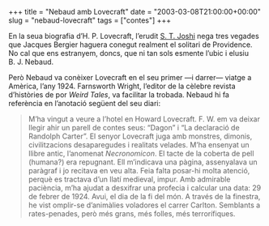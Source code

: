+++
title = "Nebaud amb Lovecraft"
date = "2003-03-08T21:00:00+00:00"
slug = "nebaud-lovecraft"
tags = ["contes"]
+++

En la seua biografia d’H. P. Lovecraft, l’erudit [S. T. Joshi](http://stjoshi.org/) nega tres vegades que Jacques Bergier haguera conegut realment el solitari de Providence. No cal que ens estranyem, doncs, que ni tan sols esmente l’ubic i elusiu B. J. Nebaud.

Però Nebaud va conèixer Lovecraft en el seu primer —i darrer— viatge a Amèrica, l’any 1924. Farnsworth Wright, l’editor de la cèlebre revista d’històries de por *Weird Tales*, va facilitar la trobada. Nebaud hi fa referència en l’anotació següent del seu diari:

> M’ha vingut a veure a l’hotel en Howard Lovecraft. F. W. em va deixar llegir ahir un parell de contes seus: “Dagon” i “La declaració de Randolph Carter”. El senyor Lovecraft juga amb monstres, dimonis, civilitzacions desaparegudes i realitats velades. M’ha ensenyat un llibre antic, l’anomenat *Necronomicon*. El tacte de la coberta de pell (humana?) era repugnant. Ell m’indicava una pàgina, assenyalava un paràgraf i jo recitava en veu alta. Feia falta posar-hi molta atenció, perquè es tractava d’un llatí medieval, impur. Amb admirable paciència, m’ha ajudat a desxifrar una profecia i calcular una data: 29 de febrer de 1924. Avui, el dia de la fi del món. A través de la finestra, he vist omplir-se d’animàlies voladores el carrer Carlton. Semblants a rates-penades, però més grans, més folles, més terrorífiques.